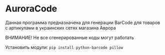 # AuroraCode
Данная программа предназначена для генерации BarCode для товаров с артикулами в украинских сетях магазина Аврора

ВНИМАНИЕ! Не все сгенерированные коды могут работать

Установить модули:
```pip install python-barcode pillow```
